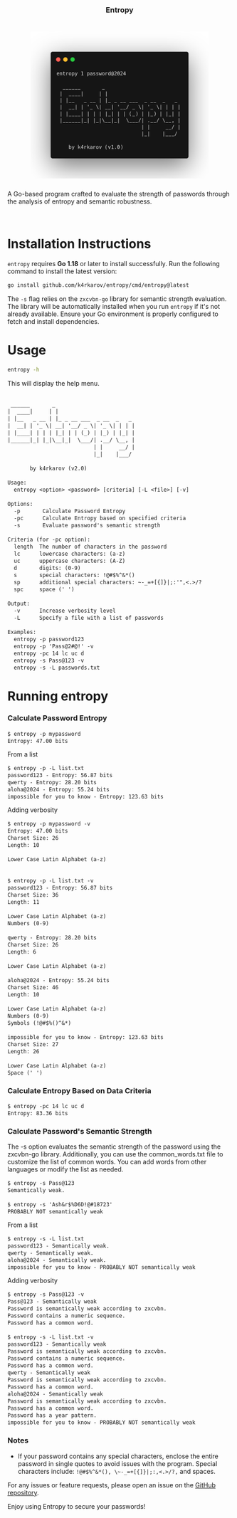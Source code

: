 <h3 align="center">Entropy</h3>
<h1 align="center"> <img src="https://github.com/k4rkarov/entropy/blob/main/carbon.png" alt="procontor" width="400px"></h1>

A Go-based program crafted to evaluate the strength of passwords through the analysis of entropy and semantic robustness.

<br>

# Installation Instructions

`entropy` requires **Go 1.18** or later to install successfully. Run the following command to install the latest version: 

```sh
go install github.com/k4rkarov/entropy/cmd/entropy@latest
```

The `-s` flag relies on the `zxcvbn-go` library for semantic strength evaluation. The library will be automatically installed when you run `entropy` if it's not already available. Ensure your Go environment is properly configured to fetch and install dependencies.

# Usage

```sh
entropy -h
```

This will display the help menu.

```console

 ______       _                         
|  ____|     | |                        
| |__   _ __ | |_ _ __ ___  _ __  _   _ 
|  __| | '_ \| __| '__/ _ \| '_ \| | | |
| |____| | | | |_| | | (_) | |_) | |_| |
|______|_| |_|\__|_|  \___/| .__/ \__, |
                           | |     __/ |
                           |_|    |___/ 
 
       by k4rkarov (v2.0)

Usage:
  entropy <option> <password> [criteria] [-L <file>] [-v]

Options:
  -p       Calculate Password Entropy
  -pc      Calculate Entropy based on specified criteria
  -s       Evaluate password's semantic strength

Criteria (for -pc option):
  length  The number of characters in the password
  lc      lowercase characters: (a-z)
  uc      uppercase characters: (A-Z)
  d       digits: (0-9)
  s       special characters: !@#$%^&*()
  sp      additional special characters: ~-_=+[{]}|;:'",<.>/?
  spc     space (' ')

Output:
  -v      Increase verbosity level
  -L      Specify a file with a list of passwords

Examples:
  entropy -p password123
  entropy -p 'Pass@2#@!' -v
  entropy -pc 14 lc uc d
  entropy -s Pass@123 -v
  entropy -s -L passwords.txt

```

# Running entropy

### Calculate Password Entropy

```
$ entropy -p mypassword
Entropy: 47.00 bits
```

From a list

```
$ entropy -p -L list.txt 
password123 - Entropy: 56.87 bits
qwerty - Entropy: 28.20 bits
aloha@2024 - Entropy: 55.24 bits
impossible for you to know - Entropy: 123.63 bits
```

Adding verbosity

```
$ entropy -p mypassword -v
Entropy: 47.00 bits
Charset Size: 26
Length: 10

Lower Case Latin Alphabet (a-z)


$ entropy -p -L list.txt -v
password123 - Entropy: 56.87 bits
Charset Size: 36
Length: 11

Lower Case Latin Alphabet (a-z)
Numbers (0-9)

qwerty - Entropy: 28.20 bits
Charset Size: 26
Length: 6

Lower Case Latin Alphabet (a-z)

aloha@2024 - Entropy: 55.24 bits
Charset Size: 46
Length: 10

Lower Case Latin Alphabet (a-z)
Numbers (0-9)
Symbols (!@#$%()^&*)

impossible for you to know - Entropy: 123.63 bits
Charset Size: 27
Length: 26

Lower Case Latin Alphabet (a-z)
Space (' ')
```

### Calculate Entropy Based on Data Criteria

```
$ entropy -pc 14 lc uc d
Entropy: 83.36 bits
```

### Calculate Password's Semantic Strength

The -s option evaluates the semantic strength of the password using the zxcvbn-go library. Additionally, you can use the common_words.txt file to customize the list of common words. You can add words from other languages or modify the list as needed.

```
$ entropy -s Pass@123
Semantically weak.

$ entropy -s 'Ash&r$%D6D!@#18723'
PROBABLY NOT semantically weak
```

From a list

```
$ entropy -s -L list.txt 
password123 - Semantically weak.
qwerty - Semantically weak.
aloha@2024 - Semantically weak.
impossible for you to know - PROBABLY NOT semantically weak
```

Adding verbosity

```
$ entropy -s Pass@123 -v
Pass@123 - Semantically weak
Password is semantically weak according to zxcvbn.
Password contains a numeric sequence.
Password has a common word.

$ entropy -s -L list.txt -v
password123 - Semantically weak
Password is semantically weak according to zxcvbn.
Password contains a numeric sequence.
Password has a common word.
qwerty - Semantically weak
Password is semantically weak according to zxcvbn.
Password has a common word.
aloha@2024 - Semantically weak
Password is semantically weak according to zxcvbn.
Password has a common word.
Password has a year pattern.
impossible for you to know - PROBABLY NOT semantically weak
```

### Notes

- If your password contains any special characters, enclose the entire password in single quotes to avoid issues with the program. Special characters include: `!@#$%^&*(), \~-_=+[{]}|;:,<.>/?,` and spaces.

For any issues or feature requests, please open an issue on the [GitHub repository](https://github.com/k4rkarov/entropy).

Enjoy using Entropy to secure your passwords!